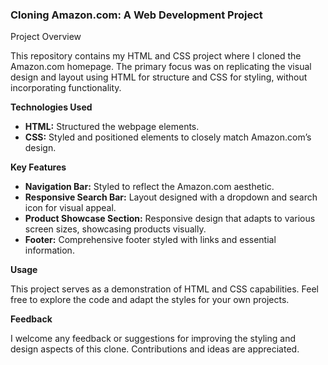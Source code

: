 
### Cloning Amazon.com: A Web Development Project

Project Overview

This repository contains my HTML and CSS project where I cloned the Amazon.com homepage. The primary focus was on replicating the visual design and layout using HTML for structure and CSS for styling, without incorporating functionality.

**Technologies Used**

- **HTML:** Structured the webpage elements.
- **CSS:** Styled and positioned elements to closely match Amazon.com’s design.

**Key Features**

- **Navigation Bar:** Styled to reflect the Amazon.com aesthetic.
- **Responsive Search Bar:** Layout designed with a dropdown and search icon for visual appeal.
- **Product Showcase Section:** Responsive design that adapts to various screen sizes, showcasing products visually.
- **Footer:** Comprehensive footer styled with links and essential information.

**Usage**

This project serves as a demonstration of HTML and CSS capabilities. Feel free to explore the code and adapt the styles for your own projects.

**Feedback**

I welcome any feedback or suggestions for improving the styling and design aspects of this clone. Contributions and ideas are appreciated.



